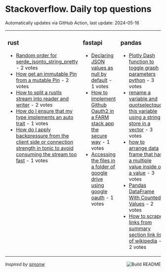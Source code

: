 # Stackoverflow. Daily top questions 

Automatically updates via GitHub Action, last update: <!-- date starts -->2024-05-16<!-- date ends -->


<table><tr><td valign="top" width="33%">

### rust
<!-- rust starts -->
* [Random order for serde_jsonto_string_pretty](https://stackoverflow.com/questions/78485648/random-order-for-serde-jsonto-string-pretty) - 2 votes
* [How get an immutable Pin from a mutable Pin](https://stackoverflow.com/questions/78490640/how-get-an-immutable-pin-from-a-mutable-pin) - 2 votes
* [How to split a rustls stream into reader and writer](https://stackoverflow.com/questions/78483147/how-to-split-a-rustls-stream-into-reader-and-writer) - 2 votes
* [How do I ensure that my type implements an auto trait](https://stackoverflow.com/questions/78484271/how-do-i-ensure-that-my-type-implements-an-auto-trait) - 1 votes
* [How do I apply backpressure from the client side or connection strength in tonic to avoid consuming the stream too fast](https://stackoverflow.com/questions/78487234/how-do-i-apply-backpressure-from-the-client-side-or-connection-strength-in-ton) - 1 votes
<!-- rust ends -->
</td><td valign="top" width="34%">


### fastapi
<!-- fastapi starts -->
* [Declaring JSON values as null by default](https://stackoverflow.com/questions/78484859/declaring-json-values-as-null-by-default) - 1 votes
* [How to implement Github Oauth2 in a FARM stack app the secure way](https://stackoverflow.com/questions/78492287/how-to-implement-github-oauth2-in-a-farm-stack-app-the-secure-way) - 1 votes
* [Accessing the files in a folder of google drive using google oauth](https://stackoverflow.com/questions/78482092/accessing-the-files-in-a-folder-of-google-drive-using-google-oauth) - 1 votes
<!-- fastapi ends -->
</td><td valign="top" width="34%">


### pandas
<!-- pandas starts -->
* [Plotly Dash function to toggle graph parameters  python](https://stackoverflow.com/questions/78481203/plotly-dash-function-to-toggle-graph-parameters-python) - 3 votes
* [rename a variable and quotselectquot this variable using a string store in a vector](https://stackoverflow.com/questions/78490421/rename-a-variable-and-select-this-variable-using-a-string-store-in-a-vector) - 3 votes
* [how to arrange data frame that has a multiple value inside of a value](https://stackoverflow.com/questions/78485395/how-to-arrange-data-frame-that-has-a-multiple-value-inside-of-a-value) - 3 votes
* [Pandas DataFrame With Counted Values](https://stackoverflow.com/questions/78483941/pandas-dataframe-with-counted-values) - 2 votes
* [How to scrape links from summary section  link list of wikipedia](https://stackoverflow.com/questions/78483843/how-to-scrape-links-from-summary-section-link-list-of-wikipedia) - 2 votes
<!-- pandas ends -->
</td></tr></table>

<a href="https://github.com/hp0404/hp0404/actions"><img src="https://github.com/hp0404/hp0404/workflows/Build%20README/badge.svg" align="right" alt="Build README"></a> <p>*Inspired by  [simonw](https://github.com/simonw/simonw)*</p>
